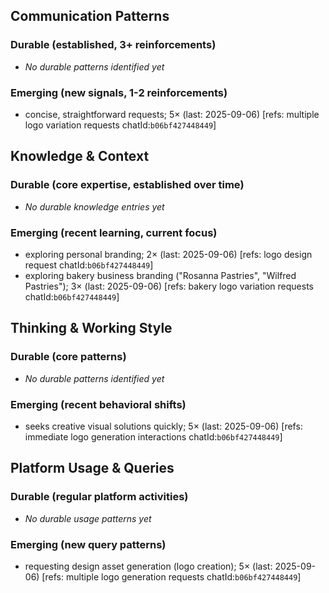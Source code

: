 ## Communication Patterns
### Durable (established, 3+ reinforcements)
- _No durable patterns identified yet_

### Emerging (new signals, 1-2 reinforcements)
- concise, straightforward requests; 5× (last: 2025-09-06) [refs: multiple logo variation requests chatId:`b06bf427448449`]

## Knowledge & Context
### Durable (core expertise, established over time)
- _No durable knowledge entries yet_

### Emerging (recent learning, current focus)
- exploring personal branding; 2× (last: 2025-09-06) [refs: logo design request chatId:`b06bf427448449`]
- exploring bakery business branding ("Rosanna Pastries", "Wilfred Pastries"); 3× (last: 2025-09-06) [refs: bakery logo variation requests chatId:`b06bf427448449`]

## Thinking & Working Style
### Durable (core patterns)
- _No durable patterns identified yet_

### Emerging (recent behavioral shifts)
- seeks creative visual solutions quickly; 5× (last: 2025-09-06) [refs: immediate logo generation interactions chatId:`b06bf427448449`]

## Platform Usage & Queries
### Durable (regular platform activities)
- _No durable usage patterns yet_

### Emerging (new query patterns)
- requesting design asset generation (logo creation); 5× (last: 2025-09-06) [refs: multiple logo generation requests chatId:`b06bf427448449`]